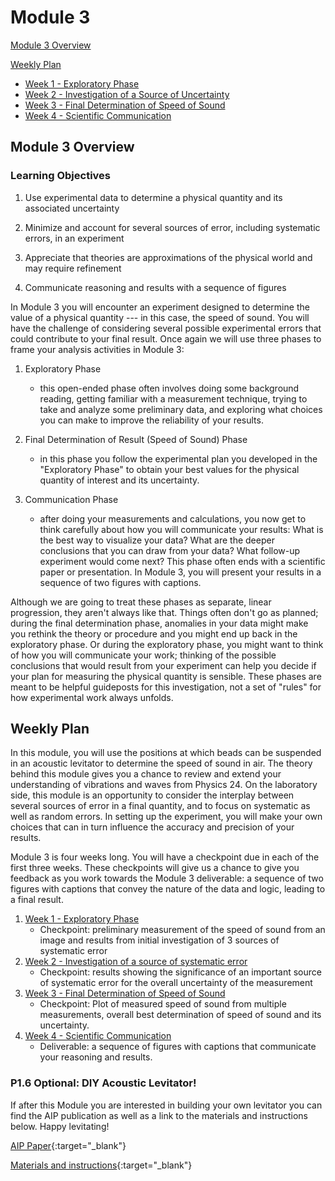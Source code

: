 # Module 3


[Module 3 Overview](#module-3-overview)

[Weekly Plan](#weekly-plan)
+ [Week 1 - Exploratory Phase](week1)
+ [Week 2 - Investigation of a Source of Uncertainty](week2)
+ [Week 3 - Final Determination of Speed of Sound](week3)
+ [Week 4 - Scientific Communication](week4)


<!-- [Background Reading](#background-reading) -->

## Module 3 Overview

### Learning Objectives


1. Use experimental data to determine a physical quantity and its associated uncertainty

2. Minimize and account for several sources of error, including systematic errors, in an experiment

3. Appreciate that theories are approximations of the physical world and may require refinement

4. Communicate reasoning and results with a sequence of figures

In Module 3 you will encounter an experiment designed to determine the value of a physical quantity --- in this case, the speed of sound.  You will have the challenge of considering several possible experimental errors that could contribute to your final result.  Once again we will use three phases to frame your analysis activities in Module 3:

1. Exploratory Phase
    - this open-ended phase often involves doing some background reading, getting familiar with a measurement technique, trying to take and analyze some preliminary data, and exploring what choices you can make to improve the reliability of your results.

2. Final Determination of Result (Speed of Sound) Phase
    - in this phase you follow the experimental plan you developed in the "Exploratory Phase" to obtain your best values for the physical quantity of interest and its uncertainty.

3. Communication Phase
    - after doing your measurements and calculations, you now get to think carefully about how you will communicate your results: What is the best way to visualize your data? What are the deeper conclusions that you can draw from your data? What follow-up experiment would come next? This phase often ends with a scientific paper or presentation. In Module 3, you will present your results in a sequence of two figures with captions.

Although we are going to treat these phases as separate, linear progression, they aren't always like that. Things often don't go as planned; during the final determination phase, anomalies in your data might make you rethink the theory or procedure and you might end up back in the exploratory phase. Or during the exploratory phase, you might want to think of how you will communicate your work; thinking of the possible conclusions that would result from your experiment can help you decide if your plan for measuring the physical quantity is sensible. These phases are meant to be helpful guideposts for this investigation, not a set of "rules" for how experimental work always unfolds.


## Weekly Plan

In this module, you will use the positions at which beads can be suspended in an acoustic levitator to determine the speed of sound in air.  The theory behind this module gives you a chance to review and extend your understanding of vibrations and waves from Physics 24.  On the laboratory side, this module is an opportunity to consider the interplay between several sources of error in a final quantity, and to focus on systematic as well as random errors.  In setting up the experiment, you will make your own choices that can in turn influence the accuracy and precision of your results.

Module 3 is four weeks long. You will have a checkpoint due in each of the first three weeks. These checkpoints will give us a chance to give you feedback as you work towards the Module 3 deliverable: a sequence of two figures with captions that convey the nature of the data and logic, leading to a final result.

1. [Week 1 - Exploratory Phase](week1)
    - Checkpoint: preliminary measurement of the speed of sound from an image and results from initial investigation of 3 sources of systematic error
2. [Week 2 - Investigation of a source of systematic error](week2)
    - Checkpoint: results showing the significance of an important source of systematic error for the overall uncertainty of the measurement
3. [Week 3 - Final Determination of Speed of Sound](week3)
    - Checkpoint: Plot of measured speed of sound from multiple measurements, overall best determination of speed of sound and its uncertainty.
4. [Week 4 - Scientific Communication](week4)
    - Deliverable: a sequence of figures with captions that communicate your reasoning and results.


### P1.6 Optional: DIY Acoustic Levitator!
If after this Module you are interested in building your own levitator you can find the AIP publication as well as a link to the materials and instructions below. Happy levitating!

[AIP Paper](https://aip.scitation.org/doi/full/10.1063/1.4989995){:target="_blank"}

[Materials and instructions](https://www.instructables.com/id/Acoustic-Levitator/){:target="_blank"}
